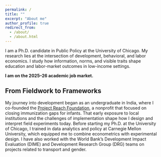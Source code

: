 ```yaml
---
permalink: /
title: ""
excerpt: "About me"
author_profile: true
redirect_from: 
  - /about/
  - /about.html
---
```


I am a Ph.D. candidate in Public Policy at the University of Chicago. My research lies at the intersection of development, behavioral, and labor economics. I study how information, norms, and visible traits shape education and labor-market outcomes in low-income settings.

**I am on the 2025–26 academic job market.**


## From Fieldwork to Frameworks
My journey into development began as an undergraduate in India, where I co-founded the [Project Reach Foundation](https://resolutionproject.org/ventures/project-reach/), a nonprofit that focused on closing immunization gaps for infants. That early exposure to local institutions and the challenges of implementation shape how I design and interpret field experiments today.
Before starting my Ph.D. at the University of Chicago, I trained in data analytics and policy at Carnegie Mellon University, which equipped me to combine econometrics with experimental design. I have also worked with the World Bank’s Development Impact Evaluation (DIME) and Development Research Group (DRG) teams on projects related to transport and gender.
